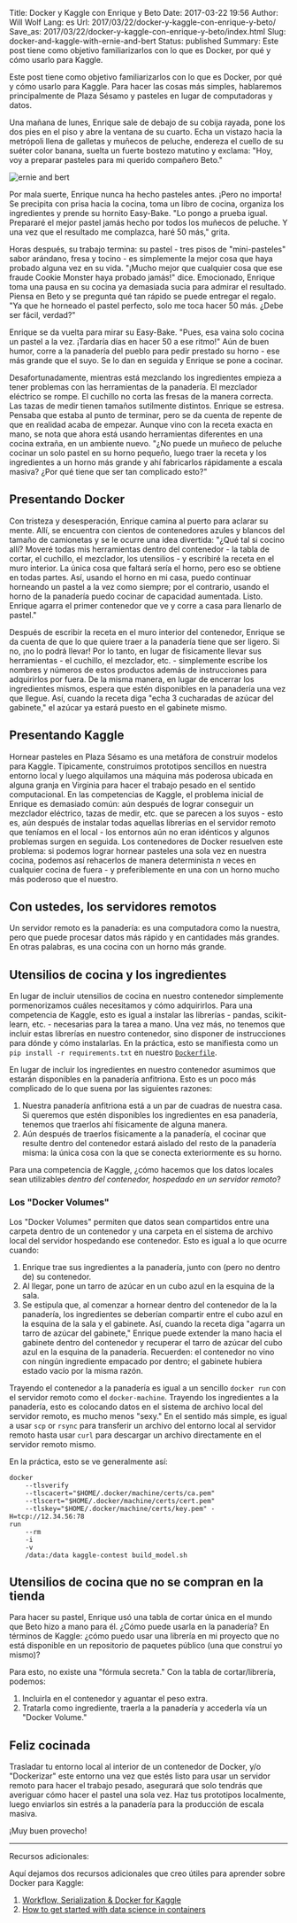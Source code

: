 Title: Docker y Kaggle con Enrique y Beto
Date: 2017-03-22 19:56
Author: Will Wolf
Lang: es
Url: 2017/03/22/docker-y-kaggle-con-enrique-y-beto/
Save_as: 2017/03/22/docker-y-kaggle-con-enrique-y-beto/index.html
Slug: docker-and-kaggle-with-ernie-and-bert
Status: published
Summary: Este post tiene como objetivo familiarizarlos con lo que es Docker, por qué y cómo usarlo para Kaggle.

Este post tiene como objetivo familiarizarlos con lo que es Docker, por qué y cómo usarlo para Kaggle. Para hacer las cosas más simples, hablaremos principalmente de Plaza Sésamo y pasteles en lugar de computadoras y datos.

Una mañana de lunes, Enrique sale de debajo de su cobija rayada, pone los dos pies en el piso y abre la ventana de su cuarto. Echa un vistazo hacia la metrópoli llena de galletas y muñecos de peluche, endereza el cuello de su suéter color banana, suelta un fuerte bostezo matutino y exclama: "Hoy, voy a preparar pasteles para mi querido compañero Beto."

![ernie and bert]({filename}/images/ernie_and_bert.png)

Por mala suerte, Enrique nunca ha hecho pasteles antes. ¡Pero no importa! Se precipita con prisa hacia la cocina, toma un libro de cocina, organiza los ingredientes y prende su hornito Easy-Bake. "Lo pongo a prueba igual. Prepararé el mejor pastel jamás hecho por todos los muñecos de peluche. Y una vez que el resultado me complazca, haré 50 más," grita.

Horas después, su trabajo termina: su pastel - tres pisos de "mini-pasteles" sabor arándano, fresa y tocino - es simplemente la mejor cosa que haya probado alguna vez en su vida. "¡Mucho mejor que cualquier cosa que ese fraude Cookie Monster haya probado jamás!" dice. Emocionado, Enrique toma una pausa en su cocina ya demasiada sucia para admirar el resultado. Piensa en Beto y se pregunta qué tan rápido se puede entregar el regalo. "Ya que he horneado el pastel perfecto, solo me toca hacer 50 más. ¿Debe ser fácil, verdad?"

Enrique se da vuelta para mirar su Easy-Bake. "Pues, esa vaina solo cocina un pastel a la vez. ¡Tardaría días en hacer 50 a ese ritmo!" Aún de buen humor, corre a la panadería del pueblo para pedir prestado su horno - ese más grande que el suyo. Se lo dan en seguida y Enrique se pone a cocinar.

Desafortunadamente, mientras está mezclando los ingredientes empieza a tener problemas con las herramientas de la panadería. El mezclador eléctrico se rompe. El cuchillo no corta las fresas de la manera correcta. Las tazas de medir tienen tamaños sutilmente distintos. Enrique se estresa. Pensaba que estaba al punto de terminar, pero se da cuenta de repente de que en realidad acaba de empezar. Aunque vino con la receta exacta en mano, se nota que ahora está usando herramientas diferentes en una cocina extraña, en un ambiente nuevo. "¿No puede un muñeco de peluche cocinar un solo pastel en su horno pequeño, luego traer la receta y los ingredientes a un horno más grande y ahí fabricarlos rápidamente a escala masiva? ¿Por qué tiene que ser tan complicado esto?"

## Presentando Docker

Con tristeza y desesperación, Enrique camina al puerto para aclarar su mente. Allí, se encuentra con cientos de contenedores azules y blancos del tamaño de camionetas y se le ocurre una idea divertida: "¿Qué tal si cocino allí? Moveré todas mis herramientas dentro del contenedor - la tabla de cortar, el cuchillo, el mezclador, los utensilios - y escribiré la receta en el muro interior. La única cosa que faltará sería el horno, pero eso se obtiene en todas partes. Así, usando el horno en mi casa, puedo continuar horneando un pastel a la vez como siempre; por el contrario, usando el horno de la panadería puedo cocinar de capacidad aumentada. Listo. Enrique agarra el primer contenedor que ve y corre a casa para llenarlo de pastel."

Después de escribir la receta en el muro interior del contenedor, Enrique se da cuenta de que lo que quiere traer a la panadería tiene que ser ligero. Si no, ¡no lo podrá llevar! Por lo tanto, en lugar de físicamente llevar sus herramientas - el cuchillo, el mezclador, etc. - simplemente escribe los nombres y números de estos productos además de instrucciones para adquirirlos por fuera. De la misma manera, en lugar de encerrar los ingredientes mismos, espera que estén disponibles en la panadería una vez que llegue. Así, cuando la receta diga "echa 3 cucharadas de azúcar del gabinete," el azúcar ya estará puesto en el gabinete mismo.

## Presentando Kaggle

Hornear pasteles en Plaza Sésamo es una metáfora de construir modelos para Kaggle. Típicamente, construimos prototipos sencillos en nuestra entorno local y luego alquilamos una máquina más poderosa ubicada en alguna granja en Virginia para hacer el trabajo pesado en el sentido computacional. En las competencias de Kaggle, el problema inicial de Enrique es demasiado común: aún después de lograr conseguir un mezclador eléctrico, tazas de medir, etc. que se parecen a los suyos - esto es, aún después de instalar todas aquellas librerías en el servidor remoto que teníamos en el local - los entornos aún no eran idénticos y algunos problemas surgen en seguida. Los contenedores de Docker resuelven este problema: si podemos lograr hornear pasteles una sola vez en nuestra cocina, podemos así rehacerlos de manera determinista *n* veces en cualquier cocina de fuera - y preferiblemente en una con un horno mucho más poderoso que el nuestro.

## Con ustedes, los servidores remotos

Un servidor remoto es la panadería: es una computadora como la nuestra, pero que puede procesar datos más rápido y en cantidades más grandes. En otras palabras, es una cocina con un horno más grande.

## Utensilios de cocina y los ingredientes

En lugar de incluir utensilios de cocina en nuestro contenedor simplemente pormenorizamos cuáles necesitamos y cómo adquirirlos. Para una competencia de Kaggle, esto es igual a instalar las librerías - pandas, scikit-learn, etc. - necesarias para la tarea a mano. Una vez más, no tenemos que incluir estas librerías en nuestro contenedor, sino disponer de instrucciones para dónde y cómo instalarlas. En la práctica, esto se manifiesta como un `pip install -r requirements.txt` en nuestro [`Dockerfile`](https://docs.docker.com/engine/reference/builder/).

En lugar de incluir los ingredientes en nuestro contenedor asumimos que estarán disponibles en la panadería anfitriona. Esto es un poco más complicado de lo que suena por las siguientes razones:

1. Nuestra panadería anfitriona está a un par de cuadras de nuestra casa. Si queremos que estén disponibles los ingredientes en esa panadería, tenemos que traerlos ahí físicamente de alguna manera.
2. Aún después de traerlos físicamente a la panadería, el cocinar que resulte dentro del contenedor estará aislado del resto de la panadería misma: la única cosa con la que se conecta exteriormente es su horno.

Para una competencia de Kaggle, ¿cómo hacemos que los datos locales sean utilizables *dentro del contenedor, hospedado en un servidor remoto*?

### Los "Docker Volumes"

Los "Docker Volumes" permiten que datos sean compartidos entre una carpeta dentro de un contenedor y una carpeta en el sistema de archivo local del servidor hospedando ese contenedor. Esto es igual a lo que ocurre cuando:

1. Enrique trae sus ingredientes a la panadería, junto con (pero no dentro de) su contenedor.
2. Al llegar, pone un tarro de azúcar en un cubo azul en la esquina de la sala.
3. Se estipula que, al comenzar a hornear dentro del contenedor de la la panadería, los ingredientes se deberían compartir entre el cubo azul en la esquina de la sala y el gabinete. Así, cuando la receta diga "agarra un tarro de azúcar del gabinete," Enrique puede extender la mano hacia el gabinete dentro del contenedor y recuperar el tarro de azúcar del cubo azul en la esquina de la panadería. Recuerden: el contenedor no vino con ningún ingrediente empacado por dentro; el gabinete hubiera estado vacío por la misma razón.

Trayendo el contenedor a la panadería es igual a un sencillo `docker run` con el servidor remoto como el `docker-machine`. Trayendo los ingredientes a la panadería, esto es colocando datos en el sistema de archivo local del servidor remoto, es mucho menos "sexy." En el sentido más simple, es igual a usar `scp` or `rsync` para transferir un archivo del entorno local al servidor remoto hasta usar `curl` para descargar un archivo directamente en el servidor remoto mismo.

En la práctica, esto se ve generalmente así:

```
docker
    --tlsverify
    --tlscacert="$HOME/.docker/machine/certs/ca.pem"
    --tlscert="$HOME/.docker/machine/certs/cert.pem"
    --tlskey="$HOME/.docker/machine/certs/key.pem" -H=tcp://12.34.56:78
run
    --rm
    -i
    -v
    /data:/data kaggle-contest build_model.sh
```

## Utensilios de cocina que no se compran en la tienda

Para hacer su pastel, Enrique usó una tabla de cortar única en el mundo que Beto hizo a mano para él. ¿Cómo puede usarla en la panadería? En términos de Kaggle: ¿cómo puedo usar una librería en mi proyecto que no está disponible en un repositorio de paquetes público (una que construí yo mismo)?

Para esto, no existe una "fórmula secreta." Con la tabla de cortar/librería, podemos:

1. Incluirla en el contenedor y aguantar el peso extra.
2. Tratarla como ingrediente, traerla a la panadería y accederla vía un "Docker Volume."

## Feliz cocinada

Trasladar tu entorno local al interior de un contenedor de Docker, y/o "Dockerizar" este entorno una vez que estés listo para usar un servidor remoto para hacer el trabajo pesado, asegurará que solo tendrás que averiguar cómo hacer el pastel una sola vez. Haz tus prototipos localmente, luego enviarlos sin estrés a la panadería para la producción de escala masiva.

¡Muy buen provecho!

---
Recursos adicionales:

Aquí dejamos dos recursos adicionales que creo útiles para aprender
sobre Docker para Kaggle:

1.  [Workflow, Serialization & Docker for Kaggle](https://speakerdeck.com/smly/workflow-serialization-and-docker-for-kaggle)
2.  [How to get started with data science in containers](http://blog.kaggle.com/2016/02/05/how-to-get-started-with-data-science-in-containers/)

